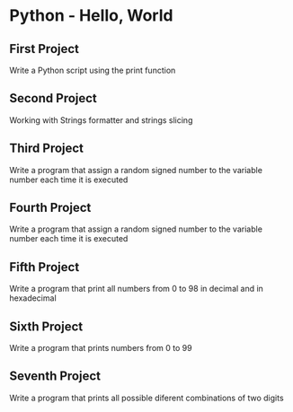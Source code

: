 # Python - Hello, World
 
 ## First Project
 Write a Python script using the print function

 ## Second Project
 Working with Strings formatter and strings slicing

 ## Third Project
 Write a program that assign a random signed number to the variable number each time it is executed

 ## Fourth Project
 Write a program that assign a random signed number to the variable number each time it is executed

 ## Fifth Project
 Write a program that print all numbers from 0 to 98 in decimal and in hexadecimal

 ## Sixth Project
 Write a program that prints numbers from 0 to 99

 ## Seventh Project
 Write a program that prints all possible diferent combinations of two digits
 


